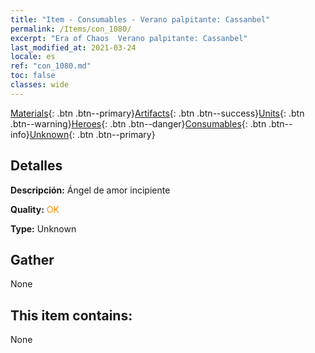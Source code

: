 ```yaml
---
title: "Item - Consumables - Verano palpitante: Cassanbel"
permalink: /Items/con_1080/
excerpt: "Era of Chaos  Verano palpitante: Cassanbel"
last_modified_at: 2021-03-24
locale: es
ref: "con_1080.md"
toc: false
classes: wide
---
```

 [Materials](/es/Items/){: .btn .btn--primary}[Artifacts](/es/Items/Artifacts/){: .btn .btn--success}[Units](/es/Items/Units/){: .btn .btn--warning}[Heroes](/es/Items/Heroes/){: .btn .btn--danger}[Consumables](/es/Items/Consumables/){: .btn .btn--info}[Unknown](/es/Items/Unknown/){: .btn .btn--primary}

## Detalles
 **Descripción:** Ángel de amor incipiente

 **Quality:** <span style="color: #FF8C00">OK</span>

 **Type:** Unknown

## Gather

  None

## This item contains:

  None

